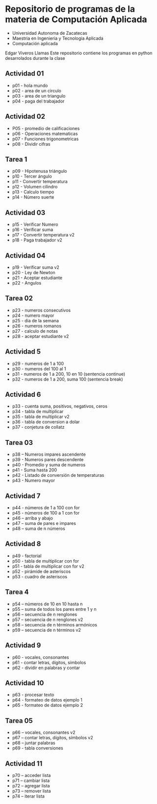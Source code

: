 # Repositorio de programas de la materia de Computación Aplicada

- Universidad Autonoma de Zacatecas
- Maestria en Ingenieria y Tecnologia Aplicada
- Computación aplicada

Edgar Viveros Llamas 
Este repositorio contiene los programas en python desarrolados durante la clase


## Actividad 01
- p01 - hola mundo
- p02 - area de un circulo
- p03 - area de un triangulo
- p04 - paga del trabajador

## Actividad 02
- P05 - promedio de calificaciones
- p06 - Operaciones matematicas
- p07 - Funciones trigonometricas
- p08 - Dividir cifras

## Tarea 1
- p09 - Hipotenusa triángulo
- p10 - Tercer ángulo
- p11 - Convertir temperatura 
- p12 - Volumen cilindro 
- p13 - Calculo tiempo
- p14 - Número suerte

## Actividad 03
- p15 - Verificar Numero
- p16 - Verificar suma
- p17 - Convertir temperatura v2
- p18 - Paga trabajador v2

## Actividad 04
- p19 - Verificar suma v2
- p20 - Ley de Newton
- p21 - Aceptar estudiante
- p22 - Angulos

## Tarea 02
- p23 - numeros consecutivos
- p24 - numero mayor
- p25 - dia de la semana
- p26 - numeros romanos
- p27 - calculo de notas
- p28 - aceptar estudiante v2

## Actividad 5
- p29 - numeros de 1 a 100
- p30 - numeros del 100 al 1
- p31 - numeros de 1 a 200, 10 en 10 (sentencia continue)
- p32 - numeros de 1 a 200, suma 100 (sentencia break)

## Actividad 6
- p33 - cuenta suma, positivos, negativos, ceros
- p34 - tabla de multiplicar
- p35 - tabla de multiplicar v2
- p36 - tabla de conversion a dolar
- p37 - conjetura de collatz

## Tarea 03
- p38 – Numeros impares ascendente
- p39 - Numeros pares descendente
- p40 - Promedio y suma de numeros
- p41 - Suma hasta 200
- p42 - Listado de conversión de temperaturas
- p43 - Numero mayor
  

## Actividad 7
- p44 - números de 1 a 100 con for
- p45 - números de 100 a 1 con for
- p46 – arriba y abajo
- p47 – suma de pares e impares
- p48 – suma de n números

## Actividad 8
- p49 - factorial
- p50 - tabla de multiplicar con for
- p51 - tabla de multiplicar con for v2
- p52 - pirámide de asteriscos
- p53 - cuadro de asteriscos

## Tarea 4
- p54 – números de 10 en 10 hasta n
- p55 – suma de todos los pares entre 1 y n
- p56 – secuencia de n renglones
- p57 – secuencia de n renglones v2
- p58 – secuencia de n términos armónicos
- p59 – secuencia de n términos v2

## Actividad 9
- p60 - vocales, consonantes
- p61 - contar letras, dígitos, símbolos
- p62 - dividir en palabras y contar

## Actividad 10
- p63 - procesar texto
- p64 - formateo de datos ejemplo 1
- p65 - formateo de datos ejemplo 2

## Tarea 05
- p66 – vocales, consonantes v2
- p67 – contar letras, dígitos, símbolos v2
- p68 – juntar palabras
- p69 - tabla conversiones

## Actividad 11
- p70 – acceder lista
- p71 – cambiar lista
- p72 – agregar lista
- p73 – remover lista
- p74 – iterar lista